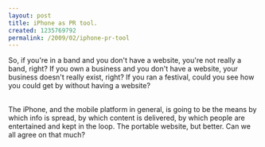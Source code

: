 ```yaml
--- 
layout: post
title: iPhone as PR tool.
created: 1235769792
permalink: /2009/02/iphone-pr-tool
---
```

So, if you're in a band and you don't have a website, you're not really a band, right?  If you own a business and you don't have a website, your business doesn't really exist, right?  If you ran a festival, could you see how you could get by without having a website?<div><br /></div><div>  The iPhone, and the mobile platform in general, is going to be the means by which info is spread, by which content is delivered, by which people are entertained and kept in the loop.  The portable website, but better.  Can we all agree on that much?</div>
